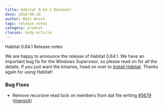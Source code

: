 ```yaml
---
title: Habitat 0.64.1 Release!
date: 2018-09-28
author: Matt Wrock
tags: release notes
category: product 
classes: body-article
---
```


Habitat 0.64.1 Release notes

We are happy to announce the release of Habitat 0.64.1. We have an important bug fix for the Windows Supervisor, so please read on for all the details. If you just want the binaries, head on over to [Install Habitat](https://www.habitat.sh/docs/install-habitat/). Thanks again for using Habitat!

### Bug Fixes
- Remove recursive read lock on members from dat file writing [#5679](https://github.com/habitat-sh/habitat/pull/5679) ([mwrock](https://github.com/mwrock))